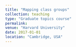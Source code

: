 ```yaml
---
title: "Mapping class groups"
collection: teaching
type: "Graduate topics course"
permalink: 
venue: "Harvard University"
date: 2017-01-01
location: "Cambridge, USA"
---
```

